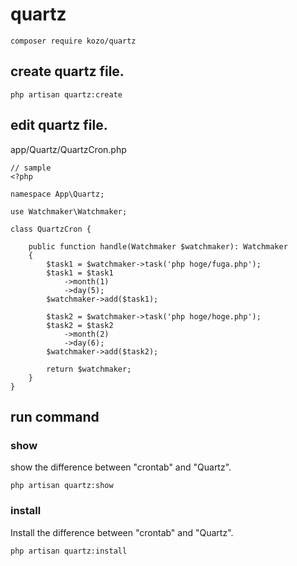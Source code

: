 # quartz

```
composer require kozo/quartz
```

## create quartz file.
```
php artisan quartz:create
```

## edit quartz file.

app/Quartz/QuartzCron.php
```
// sample
<?php

namespace App\Quartz;

use Watchmaker\Watchmaker;

class QuartzCron {

    public function handle(Watchmaker $watchmaker): Watchmaker
    {
        $task1 = $watchmaker->task('php hoge/fuga.php');
        $task1 = $task1
            ->month(1)
            ->day(5);
        $watchmaker->add($task1);

        $task2 = $watchmaker->task('php hoge/hoge.php');
        $task2 = $task2
            ->month(2)
            ->day(6);
        $watchmaker->add($task2);

        return $watchmaker;
    }
}
```

## run command

### show
show the difference between "crontab" and "Quartz".

```
php artisan quartz:show
```

### install
Install the difference between "crontab" and "Quartz".

```
php artisan quartz:install
```

